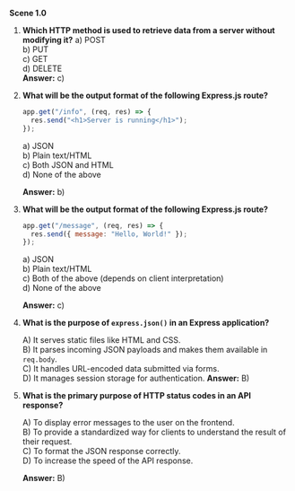 **Scene 1.0**
1. **Which HTTP method is used to retrieve data from a server without modifying it?**
   a) POST  
   b) PUT  
   c) GET  
   d) DELETE  
   **Answer:** c)

2. **What will be the output format of the following Express.js route?**

   ```js
   app.get("/info", (req, res) => {
     res.send("<h1>Server is running</h1>");
   });
   ```

   a) JSON  
   b) Plain text/HTML  
   c) Both JSON and HTML  
   d) None of the above

   **Answer:** b)

3. **What will be the output format of the following Express.js route?**

   ```js
   app.get("/message", (req, res) => {
     res.send({ message: "Hello, World!" });
   });
   ```

   a) JSON  
   b) Plain text/HTML  
   c) Both of the above (depends on client interpretation)  
   d) None of the above

   **Answer:** c)

4. **What is the purpose of `express.json()` in an Express application?**

   A) It serves static files like HTML and CSS.  
   B) It parses incoming JSON payloads and makes them available in `req.body`.  
   C) It handles URL-encoded data submitted via forms.  
   D) It manages session storage for authentication.
   **Answer:** B)

5. **What is the primary purpose of HTTP status codes in an API response?**

   A) To display error messages to the user on the frontend.  
   B) To provide a standardized way for clients to understand the result of their request.  
   C) To format the JSON response correctly.  
   D) To increase the speed of the API response.

   **Answer:** B)
